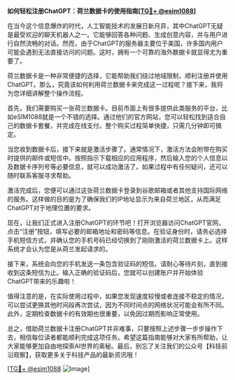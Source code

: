**如何轻松注册ChatGPT：荷兰数据卡的使用指南[[TG💪+ @esim1088](https://t.me/s/esim1088)]**

在当今这个信息爆炸的时代，人工智能技术的发展日新月异，其中ChatGPT无疑是最受欢迎的聊天机器人之一。它能够回答各种问题、生成创意内容，并与用户进行自然流畅的对话。然而，由于ChatGPT的服务器主要位于美国，许多国内用户可能会遇到无法直接访问的问题。这时，拥有一个可靠的海外数据卡就显得尤为重要了。

荷兰数据卡是一种非常便捷的选择，它能帮助我们绕过地域限制，顺利注册并使用ChatGPT。那么，究竟该如何利用荷兰数据卡来完成这一过程呢？接下来，我将为您详细讲解整个操作流程。

首先，我们需要购买一张荷兰数据卡。目前市面上有很多提供此类服务的平台，比如eSIM1088就是一个不错的选择。通过他们的官方网站，您可以轻松找到适合自己的数据卡套餐，并完成在线支付。整个购买过程简单快捷，只需几分钟即可搞定。

当您收到数据卡后，接下来就是激活步骤了。通常情况下，激活方法会附带在购买时提供的邮件或短信中。按照指示下载相应的应用程序，然后输入您的个人信息以及数据卡序列号等必要信息，就可以成功激活了。如果过程中有任何疑问，还可以随时联系客服寻求帮助。

激活完成后，您便可以通过这张荷兰数据卡登录到谷歌邮箱或者其他支持国际网络的服务。这样做的目的是为了确保我们的IP地址显示为来自荷兰地区，从而满足ChatGPT对于地理位置的要求。

现在，让我们正式进入注册ChatGPT的环节吧！打开浏览器访问ChatGPT官网，点击“注册”按钮，填写必要的邮箱地址和密码等信息。在验证身份时，请务必选择手机短信方式，并确认您的手机号码已经切换到了刚刚激活的荷兰数据卡上。这样系统才会认为您是从荷兰发起请求的。

接下来，系统会向您的手机发送一条包含验证码的短信。请耐心等待片刻，直到接收到这条短信为止。输入正确的验证码后，您就可以创建账户并开始体验ChatGPT带来的乐趣啦！

值得注意的是，在实际使用过程中，如果您发现速度较慢或者连接不稳定的情况，可以尝试更换其他时间段再次尝试，因为不同时间点的网络状况可能会有所不同。此外，定期检查数据卡的有效期也很重要，以免因过期而影响正常使用。

总之，借助荷兰数据卡注册ChatGPT并非难事，只要按照上述步骤一步步操作下去，相信每位读者都能顺利完成这项任务。希望这篇指南能够对大家有所帮助，让大家能够更加自由地探索AI世界的奥秘。最后，别忘了关注我们的公众号【科技前沿观察】，获取更多关于科技产品的最新资讯哦！

[[TG💪+ @esim1088](https://t.me/s/esim1088) ![Image](https://i.postimg.cc/4NQfJmqS/Snipaste-2025-05-13-00-14-12.png)]